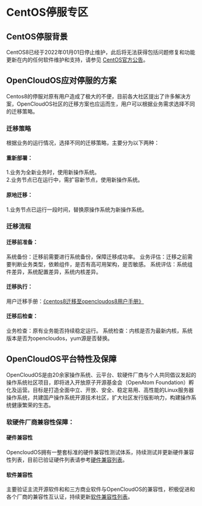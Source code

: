 # CentOS停服专区
## CentOS停服背景
CentOS8已经于2022年01月01日停止维护，此后将无法获得包括问题修复和功能更新在内的任何软件维护和支持，请参见 [CentOS官方公告](https://blog.centos.org/2020/12/future-is-centos-stream/?spm=a2c4g.11174386.n2.3.348f4c07hk46v4)。
## OpenCloudOS应对停服的方案
Centos8的停服对原有用户造成了极大的不便，目前各大社区提出了许多解决方案，OpenCloudOS社区的迁移方案也应运而生，用户可以根据业务需求选择不同的迁移策略。

### 迁移策略
根据业务的运行情况，选择不同的迁移策略，主要分为以下两种：
#### 重新部署：
1.业务为全新业务时，使用新操作系统。   
2.业务节点已在运行中，需扩容新节点，使用新操作系统。
#### 原地迁移：
1.业务节点已运行一段时间，替换原操作系统为新操作系统。


### 迁移流程

#### 迁移前准备：
系统备份：迁移前需要进行系统备份，保障迁移成功率。
业务评估：迁移之前需要判断业务类型，依赖组件，是否有高可用架构，是否敏感。
系统评估：系统组件差异，系统配置差异，系统内核差异。
#### 迁移执行：
用户迁移手册：[《centos8迁移至opencloudos8用户手册》](https://docs.opencloudos.org/guide/migrate/?h=操作)
#### 迁移后检查：
业务检查：原有业务能否持续稳定运行。
系统检查：内核是否为最新内核，系统版本是否为opencloudos，yum源是否替换。


## OpenCloudOS平台特性及保障
OpenCloudOS是由20余家操作系统、云平台、软硬件厂商与个人共同倡议发起的操作系统社区项目，即将进入开放原子开源基金会（OpenAtom Foundation）孵化及运营。目标是打造全面中立、开放、安全、稳定易用、高性能的Linux服务器操作系统，共建国产操作系统开源技术社区，扩大社区发行版影响力，构建操作系统健康繁荣的生态。

### 软硬件厂商兼容性保障：
#### 硬件兼容性
OpencloudOS拥有一整套标准的硬件兼容性测试体系，持续测试并更新硬件兼容性列表，目前已验证硬件列表请参考[硬件兼容列表](https://github.com/OpenCloudOS/SysDocs/blob/master/hardware.md)。
#### 软件兼容性
主要验证主流开源软件和和三方商业软件与OpenCloudOS的兼容性，积极促进和各个厂商的兼容性互认证，持续更新[软件兼容性列表](https://github.com/OpenCloudOS/SysDocs/blob/master/software.md)。
